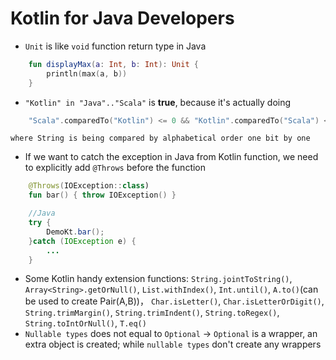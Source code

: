 # Kotlin for Java Developers

* `Unit` is like `void` function return type in Java
```Kotlin
	fun displayMax(a: Int, b: Int): Unit {
		println(max(a, b))
	}
```
* `"Kotlin" in "Java".."Scala"` is **true**, because it's actually doing
```Kotlin
	"Scala".comparedTo("Kotlin") <= 0 && "Kotlin".comparedTo("Scala") <=0
```
	where String is being compared by alphabetical order one bit by one

* If we want to catch the exception in Java from Kotlin function, we need to explicitly add `@Throws` before the function
```Kotlin
	@Throws(IOException::class)
	fun bar() { throw IOException() }
``` 
```Java
	//Java
	try {
		DemoKt.bar();
	}catch (IOException e) {
		...
	}
```
* Some Kotlin handy extension functions: `String.jointToString()`, `Array<String>.getOrNull()`, `List.withIndex()`, `Int.until()`, `A.to()`(can be used to create Pair(A,B))， `Char.isLetter()`, `Char.isLetterOrDigit()`, `String.trimMargin()`, `String.trimIndent()`, `String.toRegex()`, `String.toIntOrNull()`, `T.eq()`
* `Nullable types` does not equal to `Optional` -> `Optional` is a wrapper, an extra object is created; while `nullable types` don't create any wrappers 
